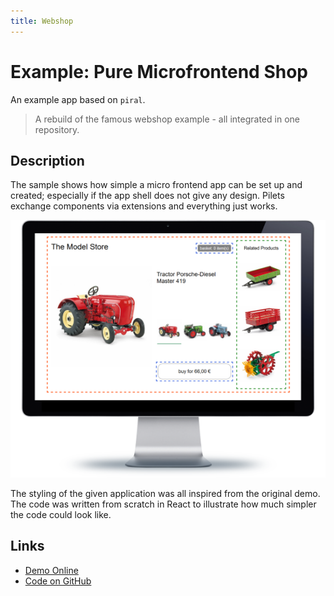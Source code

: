 ```yaml
---
title: Webshop
---
```


# Example: Pure Microfrontend Shop

An example app based on `piral`.

> A rebuild of the famous webshop example - all integrated in one repository.

## Description

The sample shows how simple a micro frontend app can be set up and created; especially if the app shell does not give any design. Pilets exchange components via extensions and everything just works.

![Microfrontends Demo](../diagrams/demo-mife.png)

The styling of the given application was all inspired from the original demo. The code was written from scratch in React to illustrate how much simpler the code could look like.

## Links

- [Demo Online](https://mife-demo.florian-rappl.de)
- [Code on GitHub](https://github.com/FlorianRappl/piral-microfrontend-demo)
